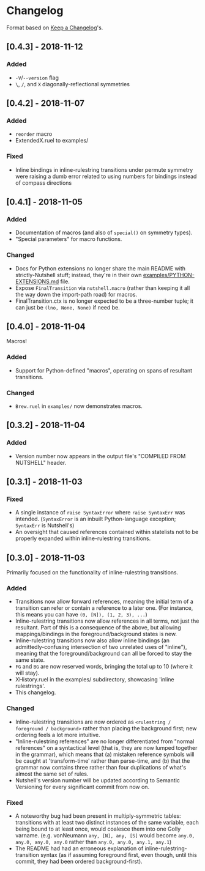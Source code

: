 # Changelog

Format based on [Keep a Changelog](https://keepachangelog.com/en/1.0.0/)'s.

## [0.4.3] - 2018-11-12
### Added
- `-V`/`--version` flag
- `\`, `/`, and `X` diagonally-reflectional symmetries

## [0.4.2] - 2018-11-07
### Added
- `reorder` macro
- ExtendedX.ruel to examples/
### Fixed
- Inline bindings in inline-rulestring transitions under permute symmetry
  were raising a dumb error related to using numbers for bindings instead
  of compass directions

## [0.4.1] - 2018-11-05
### Added
- Documentation of macros (and also of `special()` on symmetry types).
- "Special parameters" for macro functions.
### Changed
- Docs for Python extensions no longer share the main README with strictly-Nutshell stuff; instead, they're in their own
  [examples/PYTHON-EXTENSIONS.md](examples/PYTHON-EXTENSIONS.md) file.
- Expose `FinalTransition` via `nutshell.macro` (rather than keeping it all the way down the import-path road) for macros.
- FinalTransition.ctx is no longer expected to be a three-number tuple; it can just be `(lno, None, None)` if need be.

## [0.4.0] - 2018-11-04
Macros!
### Added
- Support for Python-defined "macros", operating on spans of resultant transitions.
### Changed
- `Brew.ruel` in `examples/` now demonstrates macros.

## [0.3.2] - 2018-11-04
### Added
- Version number now appears in the output file's "COMPILED FROM NUTSHELL" header.

## [0.3.1] - 2018-11-03
### Fixed
- A single instance of `raise SyntaxError` where `raise SyntaxErr` was intended. (`SyntaxError` is an inbuilt
  Python-language exception; `SyntaxErr` is Nutshell's)
- An oversight that caused references contained within statelists not to be properly expanded within
  inline-rulestring transitions.

## [0.3.0] - 2018-11-03
Primarily focused on the functionality of inline-rulestring transitions.
### Added
- Transitions now allow forward references, meaning the initial term of a transition can refer or contain
  a reference to a later one. (For instance, this means you can have `(0, [N]), (1, 2, 3), ...`)
- Inline-rulestring transitions now allow references in all terms, not just the resultant. Part of this
  is a consequence of the above, but allowing mappings/bindings in the foreground/background states is
  new.
- Inline-rulestring transitions now also allow inline bindings (an admittedly-confusing intersection of
  two unrelated uses of "inline"), meaning that the foreground/background can all be forced to stay the same state.
- `FG` and `BG` are now reserved words, bringing the total up to 10 (where it will stay).
- XHistory.ruel in the examples/ subdirectory, showcasing 'inline rulestrings'.
- This changelog.
### Changed
- Inline-rulestring transitions are now ordered as `<rulestring / foreground / background>` rather than placing
  the background first; new ordering feels a lot more intuitive.
- "Inline-rulestring references" are no longer differentiated from "normal references" on a syntactical level
  (that is, they are now lumped together in the grammar), which means that (a) mistaken reference symbols will
  be caught at 'transform-time' rather than parse-time, and (b) that the grammar now contains three rather than
  four duplications of what's almost the same set of rules.
- Nutshell's version number will be updated according to Semantic Versioning for every significant commit from now on.
### Fixed
- A noteworthy bug had been present in multiply-symmetric tables: transitions with at least two distinct instances
  of the same variable, each being bound to at least once, would coalesce them into one Golly varname. (e.g.
  vonNeumann `any, [N], any, [S]` would become `any.0, any.0, any.0, any.0` rather than `any.0, any.0, any.1, any.1`)
- The README had had an erroneous explanation of inline-rulestring-transition syntax (as if assuming foreground first,
  even though, until this commit, they had been ordered background-first).
